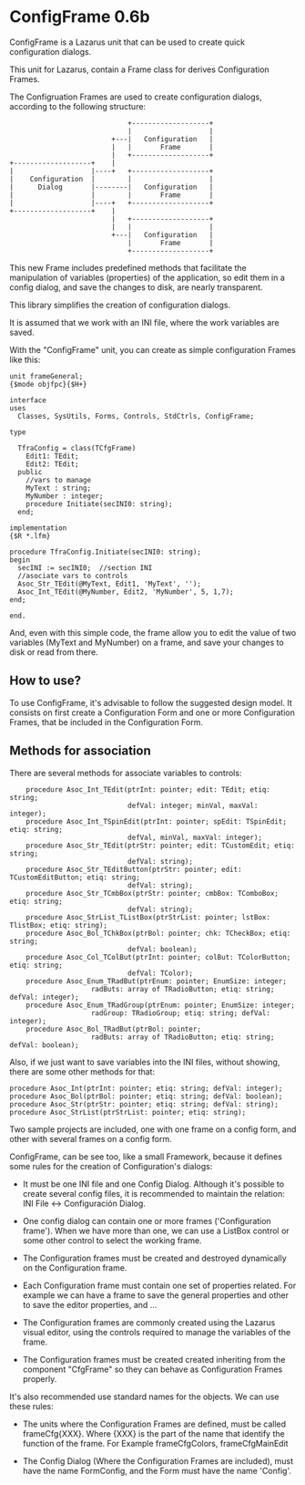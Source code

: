ConfigFrame 0.6b
================

ConfigFrame is a Lazarus unit that can be used to create quick configuration dialogs.

This unit for Lazarus, contain a Frame class for derives Configuration Frames.

The Configruation Frames are used to create configuration dialogs, according to the following structure:

```
                             +-------------------+
                             |                   | 
                         +---|   Configuration   | 
                         |   |       Frame       | 
                         |   +-------------------+
+-------------------+    |
|                   |----+   +-------------------+
|    Configuration  |        |                   | 
|      Dialog       |--------|   Configuration   |  
|                   |        |       Frame       |
|                   |----+   +-------------------+
+-------------------+    |
                         |   +-------------------+
                         |   |                   | 
                         +---|   Configuration   | 
                             |       Frame       | 
                             +-------------------+
```

This new Frame includes predefined methods that facilitate the manipulation of variables (properties) of the application, so edit them in a config dialog, and save the changes to disk, are nearly transparent.

This library simplifies the creation of configuration dialogs.

It is assumed that we work with an INI file, where the work variables are saved.

With the "ConfigFrame" unit, you can create as simple configuration Frames
like this:

```
unit frameGeneral;
{$mode objfpc}{$H+}

interface
uses
  Classes, SysUtils, Forms, Controls, StdCtrls, ConfigFrame;

type

  TfraConfig = class(TCfgFrame)
    Edit1: TEdit;
    Edit2: TEdit;
  public
    //vars to manage
    MyText : string;
    MyNumber : integer;
    procedure Initiate(secINI0: string);
  end;

implementation
{$R *.lfm}

procedure TfraConfig.Initiate(secINI0: string);
begin
  secINI := secINI0;  //section INI
  //asociate vars to controls
  Asoc_Str_TEdit(@MyText, Edit1, 'MyText', '');
  Asoc_Int_TEdit(@MyNumber, Edit2, 'MyNumber', 5, 1,7);
end;

end.
```

And, even with this simple code, the frame allow you to edit the value of two variables
(MyText and MyNumber) on a frame, and save your changes to disk or read from there.

## How to use?

To use ConfigFrame, it's advisable to follow the suggested design model. It consists on first create a Configuration Form and one or more Configuration Frames, that be included in the Configuration Form.



## Methods for association

There are several methods for associate variables to controls:
```
    procedure Asoc_Int_TEdit(ptrInt: pointer; edit: TEdit; etiq: string;
                             defVal: integer; minVal, maxVal: integer);
    procedure Asoc_Int_TSpinEdit(ptrInt: pointer; spEdit: TSpinEdit; etiq: string;
                             defVal, minVal, maxVal: integer);
    procedure Asoc_Str_TEdit(ptrStr: pointer; edit: TCustomEdit; etiq: string;
                             defVal: string);
    procedure Asoc_Str_TEditButton(ptrStr: pointer; edit: TCustomEditButton; etiq: string;
                             defVal: string);
    procedure Asoc_Str_TCmbBox(ptrStr: pointer; cmbBox: TComboBox; etiq: string;
                             defVal: string);
    procedure Asoc_StrList_TListBox(ptrStrList: pointer; lstBox: TlistBox; etiq: string);
    procedure Asoc_Bol_TChkBox(ptrBol: pointer; chk: TCheckBox; etiq: string;
                             defVal: boolean);
    procedure Asoc_Col_TColBut(ptrInt: pointer; colBut: TColorButton; etiq: string;
                             defVal: TColor);
    procedure Asoc_Enum_TRadBut(ptrEnum: pointer; EnumSize: integer;
                    radButs: array of TRadioButton; etiq: string; defVal: integer);
    procedure Asoc_Enum_TRadGroup(ptrEnum: pointer; EnumSize: integer;
                    radGroup: TRadioGroup; etiq: string; defVal: integer);
    procedure Asoc_Bol_TRadBut(ptrBol: pointer;
                    radButs: array of TRadioButton; etiq: string; defVal: boolean);
```

Also, if we just want to save variables into the INI files, without showing, there are some other methods for that:

```
procedure Asoc_Int(ptrInt: pointer; etiq: string; defVal: integer);
procedure Asoc_Bol(ptrBol: pointer; etiq: string; defVal: boolean);
procedure Asoc_Str(ptrStr: pointer; etiq: string; defVal: string);
procedure Asoc_StrList(ptrStrList: pointer; etiq: string);
```

Two sample projects are included, one with one frame on a config form, and other with several frames on a config form.

ConfigFrame, can be see too, like a small Framework, because it defines some rules for the creation of Configuration's dialogs:

* It must be one INI file and one Config Dialog. Although it's possible to create several config files, it is recommended to maintain the relation: 
INI File <-> Configuración Dialog.

* One config dialog can contain one or more frames ('Configuration frame'). When we have more than one, we can use a ListBox control or some other control to select the  working frame.

* The Configuration frames must be created and destroyed dynamically on the Configuration frame.

* Each Configuration frame must contain one set of properties related. For example we can have a frame to save the general properties and other to save the editor properties, and ... 

* The Configuration frames are commonly created using the Lazarus visual editor, using the controls required to manage the variables of the frame.
 
* The Configuration frames must be created  created  inheriting from the component "CfgFrame" so they can behave as Configuration Frames properly.

It's also recommended use standard names for the objects. We can use these rules:

* The units where the  Configuration Frames are defined, must be called frameCfg{XXX}. Where {XXX} is the part of the name that identify the function of the frame. For Example frameCfgColors, frameCfgMainEdit

* The Config Dialog (Where the Configuration Frames are included), must have the name FormConfig, and the Form must have the name 'Config'.
